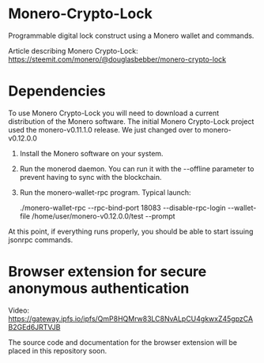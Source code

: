 # Monero-Crypto-Lock
Programmable digital lock construct using a Monero wallet and commands.

Article describing Monero Crypto-Lock:
https://steemit.com/monero/@douglasbebber/monero-crypto-lock


# Dependencies
To use Monero Crypto-Lock you will need to download a current distribution of the Monero software.
The initial Monero Crypto-Lock project used the monero-v0.11.1.0 release. We just changed over to
monero-v0.12.0.0

1. Install the Monero software on your system.
2. Run the monerod daemon. You can run it with the --offline parameter to prevent having to sync with the blockchain.
3. Run the monero-wallet-rpc program. 
   Typical launch:
   
   ./monero-wallet-rpc --rpc-bind-port 18083 --disable-rpc-login --wallet-file /home/user/monero-v0.12.0.0/test --prompt
   
At this point, if everything runs properly, you should be able to start issuing jsonrpc commands.

# Browser extension for secure anonymous authentication
Video: https://gateway.ipfs.io/ipfs/QmP8HQMrw83LC8NvALpCU4gkwxZ45gpzCAB2GEd6JRTVJB

The source code and documentation for the browser extension will be placed in this repository soon.
